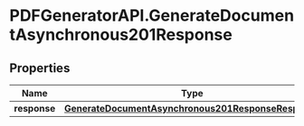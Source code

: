 # PDFGeneratorAPI.GenerateDocumentAsynchronous201Response

## Properties

Name | Type | Description | Notes
------------ | ------------- | ------------- | -------------
**response** | [**GenerateDocumentAsynchronous201ResponseResponse**](GenerateDocumentAsynchronous201ResponseResponse.md) |  | [optional] 


